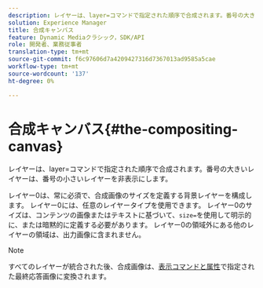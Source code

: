 ```yaml
---
description: レイヤーは、layer=コマンドで指定された順序で合成されます。番号の大きいレイヤーは、番号の小さいレイヤーを非表示にします。
solution: Experience Manager
title: 合成キャンバス
feature: Dynamic Mediaクラシック，SDK/API
role: 開発者、業務従事者
translation-type: tm+mt
source-git-commit: f6c97606d7a4209427316d7367013ad9585a5cae
workflow-type: tm+mt
source-wordcount: '137'
ht-degree: 0%

---
```



# 合成キャンバス{#the-compositing-canvas}

レイヤーは、layer=コマンドで指定された順序で合成されます。番号の大きいレイヤーは、番号の小さいレイヤーを非表示にします。

レイヤー0は、常に必須で、合成画像のサイズを定義する背景レイヤーを構成します。 レイヤー0には、任意のレイヤータイプを使用できます。 レイヤー0のサイズは、コンテンツの画像またはテキストに基づいて、`size=`を使用して明示的に、または暗黙的に定義する必要があります。 レイヤー0の領域外にある他のレイヤーの領域は、出力画像に含まれません。

>[!NOTE]
>
>すべてのレイヤーが統合された後、合成画像は、[表示コマンドと属性](../../../../../../is-api/http-ref/image-serving-api-ref/c-http-protocol-reference/c-syntax-and-features/c-command-overview/r-view-commands-and-attributes.md#reference-8b3d637d080a47a4ba669a7f0de2ba90)で指定された最終応答画像に変換されます。

